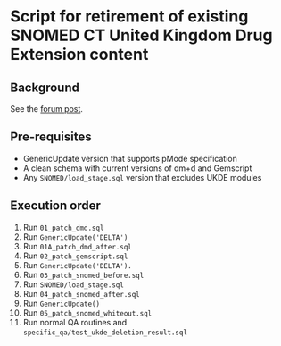 # Script for retirement of existing SNOMED CT United Kingdom Drug Extension content
## Background
See the [forum post](https://forums.ohdsi.org/t/announcing-the-retirement-of-snomed-ct-uk-drug-extension/20487).

## Pre-requisites
* GenericUpdate version that supports pMode specification
* A clean schema with current versions of dm+d and Gemscript
* Any `SNOMED/load_stage.sql` version that excludes UKDE modules
## Execution order
1. Run `01_patch_dmd.sql`
2. Run `GenericUpdate('DELTA')`
3. Run `01A_patch_dmd_after.sql`
4. Run `02_patch_gemscript.sql`
5. Run `GenericUpdate('DELTA').`
6. Run `03_patch_snomed_before.sql`
7. Run `SNOMED/load_stage.sql`
8. Run `04_patch_snomed_after.sql`
9. Run `GenericUpdate()`
10. Run `05_patch_snomed_whiteout.sql`
11. Run normal QA routines and `specific_qa/test_ukde_deletion_result.sql`
